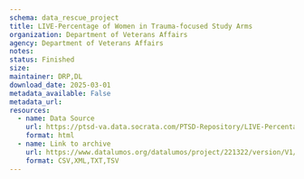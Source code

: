 ```yaml
---
schema: data_rescue_project 
title: LIVE-Percentage of Women in Trauma-focused Study Arms
organization: Department of Veterans Affairs
agency: Department of Veterans Affairs
notes: 
status: Finished
size: 
maintainer: DRP,DL
download_date: 2025-03-01
metadata_available: False
metadata_url: 
resources:
  - name: Data Source
    url: https://ptsd-va.data.socrata.com/PTSD-Repository/LIVE-Percentage-of-Women-in-Trauma-focused-Study-A/m428-gu32
    format: html
  - name: Link to archive
    url: https://www.datalumos.org/datalumos/project/221322/version/V1/view
    format: CSV,XML,TXT,TSV
---
```

